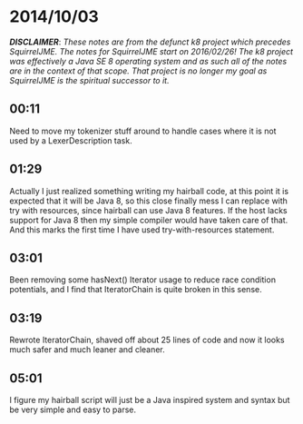 # 2014/10/03

***DISCLAIMER***: _These notes are from the defunct k8 project which_
_precedes SquirrelJME. The notes for SquirrelJME start on 2016/02/26!_
_The k8 project was effectively a Java SE 8 operating system and as such_
_all of the notes are in the context of that scope. That project is no_
_longer my goal as SquirrelJME is the spiritual successor to it._

## 00:11

Need to move my tokenizer stuff around to handle cases where it is not used by
a LexerDescription task.

## 01:29

Actually I just realized something writing my hairball code, at this point it
is expected that it will be Java 8, so this close finally mess I can replace
with try with resources, since hairball can use Java 8 features. If the host
lacks support for Java 8 then my simple compiler would have taken care of
that. And this marks the first time I have used try-with-resources statement.

## 03:01

Been removing some hasNext() Iterator usage to reduce race condition
potentials, and I find that IteratorChain is quite broken in this sense.

## 03:19

Rewrote IteratorChain, shaved off about 25 lines of code and now it looks much
safer and much leaner and cleaner.

## 05:01

I figure my hairball script will just be a Java inspired system and syntax but
be very simple and easy to parse.

